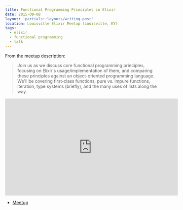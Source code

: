 ```yaml
---
title: Functional Programming Principles in Elixir
date: 2015-09-08
layout: 'partials::layouts/writing-post'
location: Louisville Elixir Meetup (Louisville, KY)
tags:
  - elixir
  - functional programming
  - talk
---
```


From the meetup description:

> Join us as we discuss core functional programming principles, focusing on Elixir's usage/implementation of them, and comparing these principles against an object-oriented programming language. We'll be covering first-class functions, pure vs. impure functions, iteration, type systems (briefly), and the many uses of lists along the way.

<iframe width="560" height="315" src="https://www.youtube.com/embed/Zee4bbsDvrA" frameborder="0" allowfullscreen></iframe>

* [Meetup](http://www.meetup.com/Elixir-Louisville/events/224878333/)
